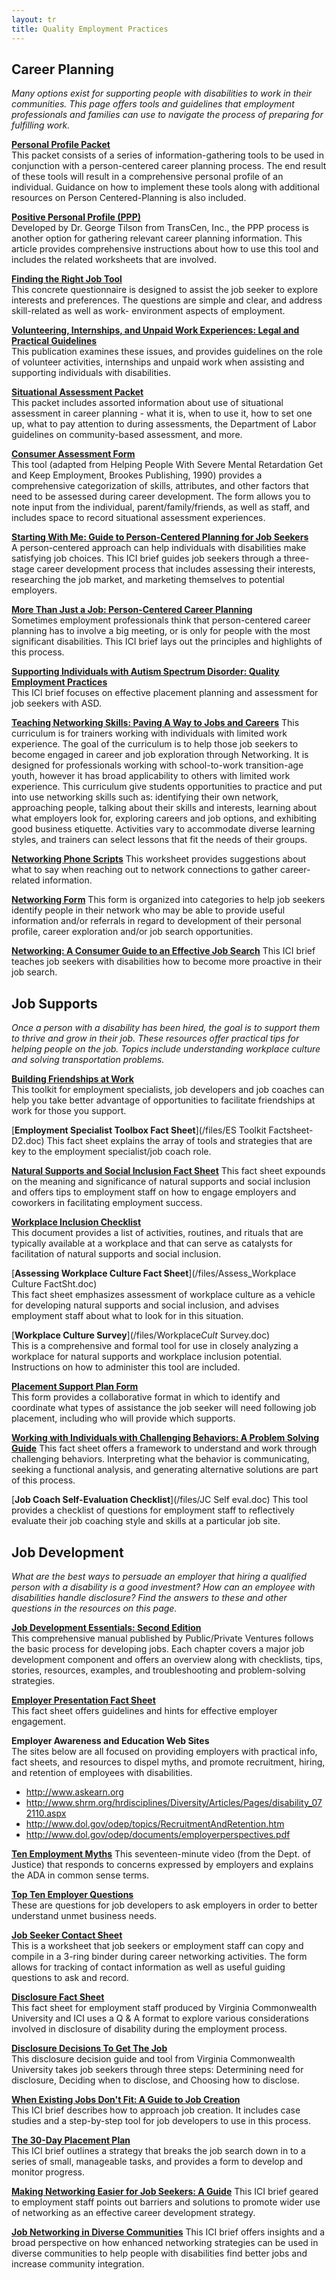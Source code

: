 ```yaml
---
layout: tr
title: Quality Employment Practices
---
```


<h2 id="cp"> Career Planning</h2>

_Many options exist for supporting people with disabilities to work in their communities. This page offers tools and guidelines that employment professionals and families can use to navigate the process of preparing for fulfilling work._

**<a href="/files/PersProfilePacket.doc">Personal Profile Packet</a>**  
This packet consists of a series of information-gathering tools to be used in conjunction with a person-centered career planning process. The end result of these tools will result in a comprehensive personal profile of an individual. Guidance on how to implement these tools along with additional resources on Person Centered-Planning is also included.

**<a href="/files/PositivePersonalProfile_Transcen.pdf">Positive Personal Profile (PPP)</a>**  
 Developed by Dr. George Tilson from TransCen, Inc., the PPP process is another option for gathering relevant career planning information. This article provides comprehensive instructions about how to use this tool and includes the related worksheets that are involved.

**<a href="/files/FindRightJob.doc">Finding the Right Job Tool</a>**  
This concrete questionnaire is designed to assist the job seeker to explore interests and preferences. The questions are simple and clear, and address skill-related as well as work- environment aspects of employment.

**<a href="/files/DDSVolunteer-Unpaid_Work-Feb17.pdf">Volunteering, Internships, and Unpaid Work Experiences: Legal and Practical Guidelines</a>**  
This publication examines these issues, and provides guidelines on the role of volunteer activities, internships and unpaid work when assisting and supporting individuals with disabilities.

**<a href="/files/SitAssessmentPacket.doc">Situational Assessment Packet</a>**  
This packet includes assorted information about use of situational assessment in career planning - what it is, when to use it, how to set one up, what to pay attention to during assessments, the Department of Labor guidelines on community-based assessment, and more.

**<a href="/files/ConsumerAssess.doc">Consumer Assessment Form</a>**  
This tool (adapted from Helping People With Severe Mental Retardation Get and Keep Employment, Brookes Publishing, 1990) provides a comprehensive categorization of skills, attributes, and other factors that need to be assessed during career development. The form allows you to note input from the individual, parent/family/friends, as well as staff, and includes space to record situational assessment experiences.

**<a href="http://archive.communityinclusion.org/article.php?article_id=54&type=topic&id=3
">Starting With Me: Guide to Person-Centered Planning for Job Seekers</a>**  
A person-centered approach can help individuals with disabilities make satisfying job choices. This ICI brief guides job seekers through a three-stage career development process that includes assessing their interests, researching the job market, and marketing themselves to potential employers.

**<a href="https://archive.communityinclusion.org/article.php?article_id=16&type=topic&id=3
">More Than Just a Job: Person-Centered Career Planning</a>**  
Sometimes employment professionals think that person-centered career planning has to involve a big meeting, or is only for people with the most significant disabilities. This ICI brief lays out the principles and highlights of this process.

**<a href="https://archive.communityinclusion.org/article.php?article_id=266&type=topic&id=3
">Supporting Individuals with Autism Spectrum Disorder: Quality Employment Practices</a>**  
This ICI brief focuses on effective placement planning and assessment for job seekers with ASD.

[**Teaching Networking Skills: Paving A Way to Jobs and Careers**](https://archive.communityinclusion.org/article.php?article_id=251&type=topic&id=3)
This curriculum is for trainers working with individuals with limited work experience. The goal of the curriculum is to help those job seekers to become engaged in career and job exploration through Networking. It is designed for professionals working with school-to-work transition-age youth, however it has broad applicability to others with limited work experience. This curriculum give students opportunities to practice and put into use networking skills such as: identifying their own network, approaching people, talking about their skills and interests, learning about what employers look for, exploring careers and job options, and exhibiting good business etiquette. Activities vary to accommodate diverse learning styles, and trainers can select lessons that fit the needs of their groups.

[**Networking Phone Scripts**](/files/networkingphonescript.doc)
This worksheet provides suggestions about what to say when reaching out to network connections to gather career-related information.

[**Networking Form**](/files/networkingform.doc)
This form is organized into categories to help job seekers identify people in their network who may be able to provide useful information and/or referrals in regard to development of their personal profile, career exploration and/or job search opportunities.

[**Networking: A Consumer Guide to an Effective Job Search**](https://archive.communityinclusion.org/article.php?article_id=62&type=topic&id=3)
This ICI brief teaches job seekers with disabilities how to become more proactive in their job search.

<h2 id="jc">Job Supports</h2>

_Once a person with a disability has been hired, the goal is to support them to thrive and grow in their job. These resources offer practical tips for helping people on the job. Topics include understanding workplace culture and solving transportation problems._

[**Building Friendships at Work**](/files/FRIENDSHIPS_AT_WORK_TOOLKIT.pdf)  
This toolkit for employment specialists, job developers and job coaches can help you take better advantage of opportunities to facilitate friendships at work for those you support.

[**Employment Specialist Toolbox Fact Sheet**](/files/ES Toolkit Factsheet-D2.doc)
This fact sheet explains the array of tools and strategies that are key to the employment specialist/job coach role.

[**Natural Supports and Social Inclusion Fact Sheet**](/files/naturalsupports_R.pdf)
This fact sheet expounds on the meaning and significance of natural supports and social inclusion and offers tips to employment staff on how to engage employers and coworkers in facilitating employment success.

[**Workplace Inclusion Checklist**](/files/inclusion_checklist_R.pdf)  
This document provides a list of activities, routines, and rituals that are typically available at a workplace and that can serve as catalysts for facilitation of natural supports and social inclusion.

[**Assessing Workplace Culture Fact Sheet**](/files/Assess_Workplace Culture FactSht.doc)  
This fact sheet emphasizes assessment of workplace culture as a vehicle for developing natural supports and social inclusion, and advises employment staff about what to look for in this situation.

[**Workplace Culture Survey**](/files/Workplace*Cult* Survey.doc)  
This is a comprehensive and formal tool for use in closely analyzing a workplace for natural supports and workplace inclusion potential. Instructions on how to administer this tool are included.

[**Placement Support Plan Form**](/files/placement_support_plan_R.pdf)  
This form provides a collaborative format in which to identify and coordinate what types of assistance the job seeker will need following job placement, including who will provide which supports.

[**Working with Individuals with Challenging Behaviors: A Problem Solving Guide**](/files/Challng_Behavior_Guide.pdf)
This fact sheet offers a framework to understand and work through challenging behaviors. Interpreting what the behavior is communicating, seeking a functional analysis, and generating alternative solutions are part of this process.

[**Job Coach Self-Evaluation Checklist**](/files/JC Self eval.doc)
This tool provides a checklist of questions for employment staff to reflectively evaluate their job coaching style and skills at a particular job site.

<h2 id="jd"> Job Development</h2>

_What are the best ways to persuade an employer that hiring a qualified person with a disability is a good investment? How can an employee with disabilities handle disclosure? Find the answers to these and other questions in the resources on this page._

**<a href="http://www.tacene.org/sites/tacene.org/files/files/Job_Dev_Essentials.pdf">Job Development Essentials: Second Edition</a>**  
This comprehensive manual published by Public/Private Ventures follows the basic process for developing jobs. Each chapter covers a major job development component and offers an overview along with checklists, tips, stories, resources, examples, and troubleshooting and problem-solving strategies.

**[Employer Presentation Fact Sheet](/files/EmployerPresentations.doc)**  
This fact sheet offers guidelines and hints for effective employer engagement.

**Employer Awareness and Education Web Sites**  
The sites below are all focused on providing employers with practical info, fact sheets, and resources to dispel myths, and promote recruitment, hiring, and retention of employees with disabilities.  
<ul>
<li><a href="http://www.askearn.org">http://www.askearn.org</a></li>
<li><a href="http://www.shrm.org/hrdisciplines/Diversity/Articles/Pages/disability_072110.aspx"> http://www.shrm.org/hrdisciplines/Diversity/Articles/Pages/disability_072110.aspx</a>  </li>
<li><a href="http://www.dol.gov/odep/topics/RecruitmentAndRetention.htm">http://www.dol.gov/odep/topics/RecruitmentAndRetention.htm</a></li>
<li><a href="http://www.dol.gov/odep/documents/employerperspectives.pdf">http://www.dol.gov/odep/documents/employerperspectives.pdf</a></li>
</ul>

[**Ten Employment Myths**](http://www.ada.gov/videogallery.htm)
This seventeen-minute video (from the Dept. of Justice) that responds to concerns expressed by employers and explains the ADA in common sense terms.

**[Top Ten Employer Questions](/files/TopTenQuestions.doc)**  
These are questions for job developers to ask employers in order to better understand unmet business needs.

[**Job Seeker Contact Sheet**](/files/Jobseeker_contact_sheet.doc)  
This is a worksheet that job seekers or employment staff can copy and compile in a 3-ring binder during career networking activities. The form allows for tracking of contact information as well as useful guiding questions to ask and record.

**<a href="http://www.worksupport.com/documents/disclosure.pdf">Disclosure Fact Sheet</a>**  
This fact sheet for employment staff produced by Virginia Commonwealth University and ICI uses a Q & A format to explore various considerations involved in disclosure of disability during the employment process.

**<a href="http://www.worksupport.com/documents/disclosure_decisions1.pdf">Disclosure Decisions To Get The Job</a>**  
This disclosure decision guide and tool from Virginia Commonwealth University takes job seekers through three steps: Determining need for disclosure, Deciding when to disclose, and Choosing how to disclose.

**<a href="https://archive.communityinclusion.org/article.php?article_id=126&type=topic&id=3
">When Existing Jobs Don't Fit: A Guide to Job Creation</a>**  
 This ICI brief describes how to approach job creation. It includes case studies and a step-by-step tool for job developers to use in this process.

**<a href="https://archive.communityinclusion.org/article.php?article_id=151&type=topic&id=3
"> The 30-Day Placement Plan</a>**  
This ICI brief outlines a strategy that breaks the job search down in to a series of small, manageable tasks, and provides a form to develop and monitor progress.

[**Making Networking Easier for Job Seekers: A Guide**](https://archive.communityinclusion.org/article.php?article_id=138&type=topic&id=3)
This ICI brief geared to employment staff points out barriers and solutions to promote wider use of networking as an effective career development strategy.

[**Job Networking in Diverse Communities**](https://archive.communityinclusion.org/article.php?article_id=139&type=topic&id=3)
This ICI brief offers insights and a broad perspective on how enhanced networking strategies can be used in diverse communities to help people with disabilities find better jobs and increase community integration.
